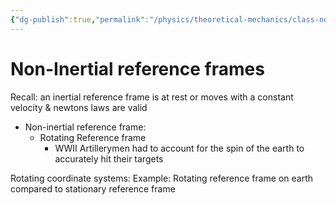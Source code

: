 ```yaml
---
{"dg-publish":true,"permalink":"/physics/theoretical-mechanics/class-notes/2024-03-01-non-inertial-reference-frames/"}
---
```


# Non-Inertial reference frames 

Recall: an inertial reference frame is at rest or moves with a constant velocity & newtons laws are valid 

- Non-inertial reference frame:
	- Rotating Reference frame
		- WWII Artillerymen had to account for the spin of the earth to accurately hit their targets

Rotating coordinate systems: 
Example: Rotating reference frame on earth compared to stationary reference frame 

